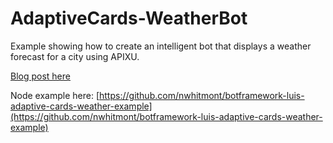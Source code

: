 # AdaptiveCards-WeatherBot
Example showing how to create an intelligent bot that displays a weather forecast for a city using APIXU.

[Blog post here](blog/markdown/AdaptiveCard-WeatherBot.md)

Node example here: [https://github.com/nwhitmont/botframework-luis-adaptive-cards-weather-example](https://github.com/nwhitmont/botframework-luis-adaptive-cards-weather-example)
